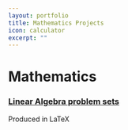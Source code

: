 ```yaml
---
layout: portfolio
title: Mathematics Projects
icon: calculator
excerpt: ""
---
```

# Mathematics

### [Linear Algebra problem sets](https://github.com/wolfchimneyrock/LinearAlgebra)
Produced in LaTeX
